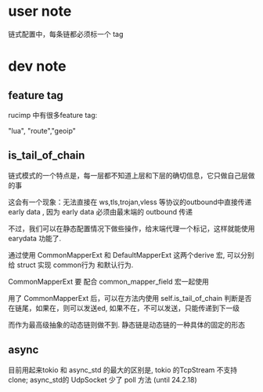 # user note 

链式配置中，每条链都必须标一个 tag


# dev note

## feature tag

rucimp 中有很多feature tag:

"lua", "route","geoip"



## is_tail_of_chain

链式模式的一个特点是，每一层都不知道上层和下层的确切信息，它只做自己层做的事

这会有一个现象：无法直接在 ws,tls,trojan,vless 等协议的outbound中直接传递early data , 因为
early data 必须由最末端的 outbound 传递

不过，我们可以在静态配置情况下做些操作，给末端代理一个标记，这样就能使用 earydata 功能了.

通过使用 CommonMapperExt 和 DefaultMapperExt 这两个derive 宏, 可以分别给 struct 实现 common行为
和默认行为.

CommonMapperExt 要 配合 common_mapper_field 宏一起使用

用了 CommonMapperExt 后，可以在方法内使用 self.is_tail_of_chain 判断是否在链尾，如果在，则可以发送ed, 
如果不在，不可以发送，只能传递到下一级

而作为最高级抽象的动态链则做不到. 静态链是动态链的一种具体的固定的形态

## async


目前用起来tokio 和 async_std 的最大的区别是, tokio 的TcpStream 不支持 clone;
async_std的 UdpSocket 少了 poll 方法 (until 24.2.18)
